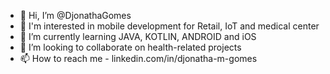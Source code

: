 - 👋 Hi, I’m @DjonathaGomes
- 👀 I'm interested in mobile development for Retail, IoT and medical center
- 🌱 I’m currently learning JAVA, KOTLIN, ANDROID and iOS
- 💞️ I’m looking to collaborate on health-related projects
- 📫 How to reach me - linkedin.com/in/djonatha-m-gomes

<!---
DjonathaGomes/DjonathaGomes is a ✨ special ✨ repository because its `README.md` (this file) appears on your GitHub profile.
You can click the Preview link to take a look at your changes.
--->
